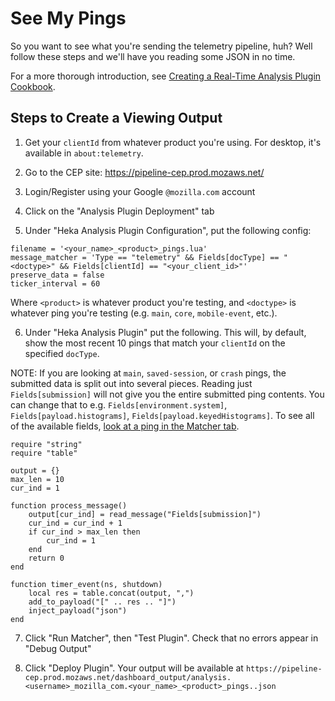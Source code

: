 # See My Pings

So you want to see what you're sending the telemetry pipeline, huh? Well follow these steps and we'll have you reading some JSON in no time.

For a more thorough introduction, see [Creating a Real-Time Analysis Plugin Cookbook](realtime_analysis_plugin.md).

## Steps to Create a Viewing Output

1. Get your `clientId` from whatever product you're using. For desktop, it's available in `about:telemetry`.

2. Go to the CEP site: https://pipeline-cep.prod.mozaws.net/

3. Login/Register using your Google `@mozilla.com` account

4. Click on the "Analysis Plugin Deployment" tab

5. Under "Heka Analysis Plugin Configuration", put the following config:

```
filename = '<your_name>_<product>_pings.lua'
message_matcher = 'Type == "telemetry" && Fields[docType] == "<doctype>" && Fields[clientId] == "<your_client_id>"'
preserve_data = false
ticker_interval = 60
```

Where `<product>` is whatever product you're testing, and `<doctype>` is whatever ping you're testing (e.g. `main`, `core`, `mobile-event`, etc.).

6. Under "Heka Analysis Plugin" put the following. This will, by default, show the most recent 10 pings that match your `clientId` on the specified `docType`.

NOTE: If you are looking at `main`, `saved-session`, or `crash` pings, the submitted data is split out into several pieces. Reading just `Fields[submission]`
will not give you the entire submitted ping contents. You can change that to e.g. `Fields[environment.system]`, `Fields[payload.histograms]`, `Fields[payload.keyedHistograms]`.
To see all of the available fields, [look at a ping in the Matcher tab](tools/cep_matcher.md).

```
require "string"
require "table"

output = {}
max_len = 10
cur_ind = 1

function process_message()
    output[cur_ind] = read_message("Fields[submission]")
    cur_ind = cur_ind + 1
    if cur_ind > max_len then
        cur_ind = 1
    end
    return 0
end

function timer_event(ns, shutdown)
    local res = table.concat(output, ",")
    add_to_payload("[" .. res .. "]")
    inject_payload("json")
end
```

7. Click "Run Matcher", then "Test Plugin". Check that no errors appear in "Debug Output"

8. Click "Deploy Plugin". Your output will be available at `https://pipeline-cep.prod.mozaws.net/dashboard_output/analysis.<username>_mozilla_com.<your_name>_<product>_pings..json`

